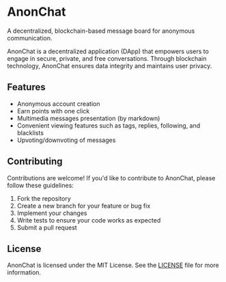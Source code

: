 # AnonChat
A decentralized, blockchain-based message board for anonymous communication.

AnonChat is a decentralized application (DApp) that empowers users to engage in secure, private, and free conversations. 
Through blockchain technology, AnonChat ensures data integrity and maintains user privacy.

## Features

- Anonymous account creation
- Earn points with one click
- Multimedia messages presentation (by markdown)
- Convenient viewing features such as tags, replies, following, and blacklists
- Upvoting/downvoting of messages

## Contributing

Contributions are welcome! If you'd like to contribute to AnonChat, please follow these guidelines:

1. Fork the repository
2. Create a new branch for your feature or bug fix
3. Implement your changes
4. Write tests to ensure your code works as expected
5. Submit a pull request

## License

AnonChat is licensed under the MIT License. See the [LICENSE](LICENSE) file for more information.
